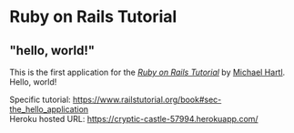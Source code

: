 # Ruby on Rails Tutorial

## "hello, world!"

This is the first application for the
[*Ruby on Rails Tutorial*](https://www.railstutorial.org/)
by [Michael Hartl](https://www.michaelhartl.com/). Hello, world!

Specific tutorial: https://www.railstutorial.org/book#sec-the_hello_application
<br>
Heroku hosted URL: https://cryptic-castle-57994.herokuapp.com/
